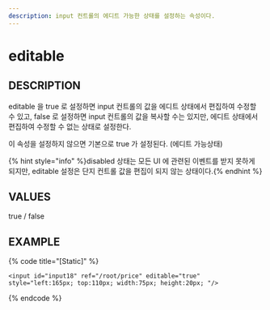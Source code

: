 ```yaml
---
description: input 컨트롤의 에디트 가능한 상태를 설정하는 속성이다.  
---
```


#   editable                       

## DESCRIPTION

editable 을 true 로 설정하면 input 컨트롤의 값을 에디트 상태에서 편집하여 수정할 수 있고, 
false 로 설정하면 input 컨트롤의 값을 복사할 수는 있지만, 에디트 상태에서 편집하여 수정할 수 없는 상태로 설정한다.

이 속성을 설정하지 않으면 기본으로 true 가 설정된다. (에디트 가능상태)

{% hint style="info" %}disabled 상태는 모든 UI 에 관련된 이벤트를 받지 못하게 되지만, editable 설정은 단지 컨트롤 값을 편집이 되지 않는 상태이다.{% endhint %}  
  
## VALUES

true / false

## EXAMPLE

{% code title="\[Static\]" %}
```markup
<input id="input18" ref="/root/price" editable="true" style="left:165px; top:110px; width:75px; height:20px; "/>  
```
{% endcode %}